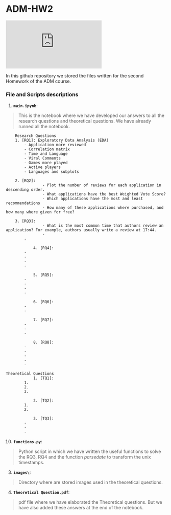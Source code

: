 # ADM-HW2

![steam](https://www.vortez.net/contentteller.php?ct=news&action=file&id=18653)

In this github repository we stored the files written for the second Homework of the ADM course.

### File and Scripts descriptions
1. __`main.ipynb`__:
  > This is the notebook where we have developed our answers to all the research questions and theoretical questions. We have already runned all the notebook.
    
        Research Questions
		1. [RQ1]: Exploratory Data Analysis (EDA)
			- Application more reviewed 
			- Correlation matrix
			- Time and Language
			- Viral Comments
			- Games more played
			- Active players
			- Languages and subplots
			  
		2. [RQ2]:
                	- Plot the number of reviews for each application in descending order.
                	- What applications have the best Weighted Vote Score?
                	- Which applications have the most and least recommendations
                	- How many of these applications where purchased, and how many where given for free?
	
		3. [RQ3]:
                	- What is the most common time that authors review an application? For example, authors usually write a review at 17:44.
                	- 
			- 
      
            	4. [RQ4]:
			- 
			- 
			- 
			- 
      
            	5. [RQ5]:
			- 
			- 
			- 
			- 
      
            	6. [RQ6]:
			- 
			- 
            
            	7. [RQ7]:
			- 
			- 
			- 
      
            	8. [RQ8]:
			- 
			- 
			- 
			- 
			- 
        
	Theoretical Questions 
            	1. [TQ1]:
			1. 
			2. 
			3. 
			
            	2. [TQ2]:
			1. 
			2. 
      
            	3. [TQ3]:
			- 
			- 
			- 
      
10. __`functions.py`__:
  > Python script in which we have written the useful functions to solve the RQ3, RQ4 and the function *parsedate* to transform the unix timestamps.
3. __`images\`__: 
  > Directory where are stored images used in the theoretical questions.
4. __`Theoretical Question.pdf`__: 
  > pdf file where we have elaborated the Theoretical questions. But we have also added these answers at the end of the notebook. 
